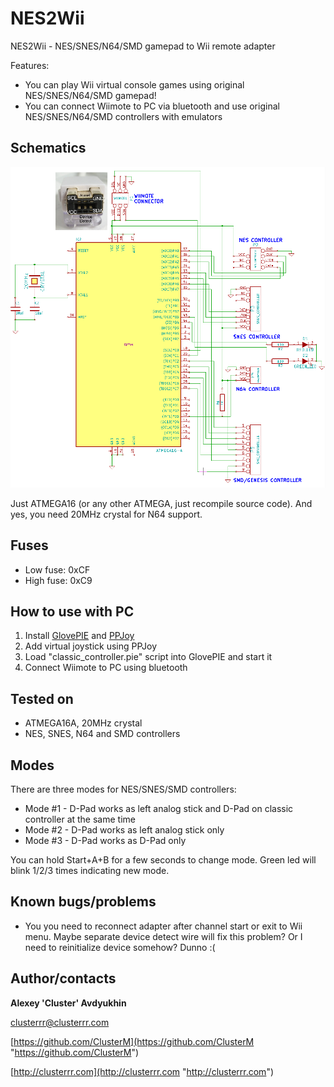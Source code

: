 # NES2Wii

NES2Wii - NES/SNES/N64/SMD gamepad to Wii remote adapter

Features:

* You can play Wii virtual console games using original NES/SNES/N64/SMD gamepad!
* You can connect Wiimote to PC via bluetooth and use original NES/SNES/N64/SMD controllers with emulators

## Schematics

![Schematics](nes2wii.png)

Just ATMEGA16 (or any other ATMEGA, just recompile source code). And yes, you need 20MHz crystal for N64 support.

## Fuses
* Low fuse: 0xCF
* High fuse: 0xC9

## How to use with PC
1. Install [GlovePIE](https://sites.google.com/site/carlkenner/glovepie) and [PPJoy](https://www.google.ru/search?q=ppjoy+download)
2. Add virtual joystick using PPJoy
3. Load "classic_controller.pie" script into GlovePIE and start it
4. Connect Wiimote to PC using bluetooth

## Tested on

* ATMEGA16A, 20MHz crystal
* NES, SNES, N64 and SMD controllers

## Modes
There are three modes for NES/SNES/SMD controllers:
* Mode #1 - D-Pad works as left analog stick and D-Pad on classic controller at the same time
* Mode #2 - D-Pad works as left analog stick only
* Mode #3 - D-Pad works as D-Pad only

You can hold Start+A+B for a few seconds to change mode. Green led will blink 1/2/3 times indicating new mode.

## Known bugs/problems

* You you need to reconnect adapter after channel start or exit to Wii menu. Maybe separate device detect wire will fix this problem? Or I need to reinitialize device somehow? Dunno :(

## Author/contacts

**Alexey 'Cluster' Avdyukhin**

clusterrr@clusterrr.com

[https://github.com/ClusterM](https://github.com/ClusterM "https://github.com/ClusterM")

[http://clusterrr.com](http://clusterrr.com "http://clusterrr.com")
